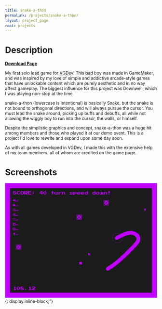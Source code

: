 ```yaml
---
title: snake-a-thon
permalink: /projects/snake-a-thon/
layout: project_page
root: projects
---
```


# Description

[**Download Page**](vgdev.gtorg.gatech.edu/game/snake-a-thon/)

My first solo lead game for [VGDev](http://vgdev.com)! This bad boy was made in GameMaker, and was inspired by my love of simple and addictive arcade-style games that have unlockable content which are purely aesthetic and in no way affect gameplay. The biggest influence for this project was Downwell, which I was playing non-stop at the time.

snake-a-thon (lowercase is intentional) is basically Snake, but the snake is not bound to orthogonal directions, and will always pursue the cursor. You must lead the snake around, picking up buffs and debuffs, all while not allowing the wiggly boy to run into the cursor, the walls, or himself. 

Despite the simplistic graphics and concept, snake-a-thon was a huge hit among members and those who played it at our demo event. This is a project I'd love to rewrite and expand upon some day soon.

As with all games developed in VGDev, I made this with the extensive help of my team members, all of whom are credited on the game page.

# Screenshots

![demo](/images/snakeathon-screenshot2.png){: display:inline-block;"}
